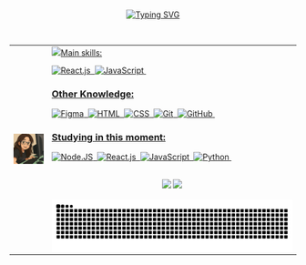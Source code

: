


<center>
<br>

[![Typing SVG](https://readme-typing-svg.herokuapp.com/?color=FF00F6=45&center=true&vCenter=true&width=1000&lines=Hi,+my+name+is+Ana+Beatriz+Cardoso;I'm+26+years+old;I+am+from+Brazil,+PE;I+study+analysis+and+systems+development;Welcome!+:%29)](https://git.io/typing-svg)

<br>

<table align="center">
  <tr>
    <td>
      <img src="https://github.com/beatrizcardosol/beatrizcardosol/blob/93db49d033e4aca9cf987058bbb3abbd6d0157ec/WhatsApp%20Image%202025-03-31%20at%2015.23.00.jpeg" width="150">
    </td>
    <td>
      <a href="https://github.com/beatrizcardosol/github-readme-stats">
        <img src="https://github-readme-stats-git-masterrstaa-rickstaa.vercel.app/api/top-langs/?username=beatrizcardosol&line_height=10&card_width=290&layout=compact&hide_title=false&count_private=true&langs_count=4&show_icons=true&title_color=FF00F6&hide=html,scss,less&bg_color=000&text_color=8B8B8B&border_radius=3&border_color=561760&count_private



<br>

###

### Main skills:
![React.js](https://img.shields.io/badge/-React.js-0D1117?style=for-the-badge&logo=react&labelColor=0D1117)&nbsp;
![JavaScript](https://img.shields.io/badge/-JavaScript-0D1117?style=for-the-badge&logo=javascript&labelColor=0D1117&textColor=0D1117)&nbsp;

### Other Knowledge:
![Figma](https://img.shields.io/badge/-figma-0D1117?style=for-the-badge&logo=figma&labelColor=0D1117)&nbsp;
![HTML](https://img.shields.io/badge/-HTML-0D1117?style=for-the-badge&logo=html5&labelColor=0D1117)&nbsp;
![CSS](https://img.shields.io/badge/-CSS-0D1117?style=for-the-badge&logo=CSS3&logoColor=1572B6&labelColor=0D1117)&nbsp;
![Git](https://img.shields.io/badge/-Git-0D1117?style=for-the-badge&logo=git&labelColor=0D1117)&nbsp;
![GitHub](https://img.shields.io/badge/-GitHub-0D1117?style=for-the-badge&logo=github&labelColor=0D1117)&nbsp;


### Studying in this moment:
![Node.JS](https://img.shields.io/badge/-Node.JS-0D1117?style=for-the-badge&logo=node.js&labelColor=0D1117&textColor=0D1117)&nbsp;
![React.js](https://img.shields.io/badge/-React.js-0D1117?style=for-the-badge&logo=react&labelColor=0D1117)&nbsp;
![JavaScript](https://img.shields.io/badge/-JavaScript-0D1117?style=for-the-badge&logo=javascript&labelColor=0D1117&textColor=0D1117)&nbsp;
![Python](https://img.shields.io/badge/-python-0D1117?style=for-the-badge&logo=python&logoColor=1572B6&labelColor=0D1117)&nbsp;

<br>


<div align="center">
<a href="https://www.linkedin.com/in/ana-beatriz-cardoso-971063358/" target="_blank"><img src="https://img.shields.io/badge/LinkedIn-0077B5?style=for-the-badge&logo=linkedin&logoColor=white" target="_blank"></a>
<a href = "mailto:anabeatrizcardosoliveira@gmail.com"><img src="https://img.shields.io/badge/-Gmail-%23333?style=for-the-badge&logo=gmail&logoColor=white" target="_blank"></a>
</div>

<br>

<picture align="center">
  <source media="(prefers-color-scheme: dark)" srcset="https://raw.githubusercontent.com/beatrizcardosol/beatrizcardosol/output/github-contribution-grid-snake-dark.svg">
  <source media="(prefers-color-scheme: light)" srcset="https://raw.githubusercontent.com/beatrizcardosol/beatrizcardosol/output/github-contribution-grid-snake-dark.svg">
  <img align="center" alt="github contribution grid snake animation" src="https://raw.githubusercontent.com/beatrizcardosol/beatrizcardosol/output/github-contribution-grid-snake.svg">
</picture>
